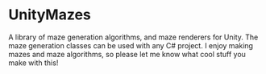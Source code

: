 # UnityMazes
A library of maze generation algorithms, and maze renderers for Unity. The maze generation classes can be used with any C# project. I enjoy making mazes and maze algorithms, so please let me know what cool stuff you make with this!
